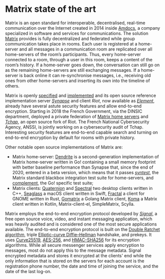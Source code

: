 # Matrix state of the art

Matrix is an open standard for interoperable, decentralised, real-time communication over the Internet created in 2014 inside [Amdocs](https://www.amdocs.com), a company specialized in software and services for communications. The solution [Matrix](https://matrix.org) provides is fully decentralized and federated while group communication takes place in rooms. Each user is registered at a home-server and all messages in a communication room are replicated over all home-servers of the room’s participants. Thus, every home-server connected to a room, through a user in this room, keeps a content of the room’s history. If a home-server goes down, the conversation can still go on as the remaining home-servers are still exchanging messages. If a home-server is back online it can re-synchronise messages, i.e., receiving old ones from other home-servers and inserting its own into the timeline of others.

Matrix is openly [specified](https://github.com/matrix-org/matrix-doc) and [implemented](https://github.com/matrix-org) and its open source reference implementation server [*Synapse*](https://github.com/matrix-org/synapse) and client *Riot*, now available as [*Element*](https://github.com/vector-im), already have several astute security features and allow end-to-end encryption. Starting in 2018 the French Government, via the DINSIC department, deployed a private federation of [Matrix home servers](https://github.com/matrix-org/synapse-dinsic) and [*Tchap*](https://github.com/tchapgouv), an open source fork of Riot. The French National Cybersecurity Agency, ANSSI, is jointly working on a cybersecurity audit of Tchap. Interesting security features are end-to-end capable search and turning on end-to-end encryption by default for rooms with private history.

Other notable open source implementations of Matrix are:

- Matrix home-server: [Dendrite](https://github.com/matrix-org/dendrite) is a second-generation implementation of Matrix home-server written in Go! containing a small memory footprint with better baseline performance than Synapse that, since the end of 2020, entered in a beta version,  which means that it passes [*syntest*](https://github.com/matrix-org/sytest), the Matrix standard blackbox integration test suite for home-servers, and [complement](https://github.com/matrix-org/complement), the Go! specific test suite;
- Matrix clients: [Quaternion](https://github.com/quotient-im/Quaternion) and [Spectral](https://github.com/spectral-im/spectral) two desktop clients written in C++, [Seaglass](https://github.com/neilalexander/seaglass) a macOS client written in Swift, [Fractal](https://github.com/GNOME/fractal) a client for GNOME written in Rust, [Gomatrix](https://github.com/matrix-org/gomatrix) a Golang Matrix client, [Koma](https://github.com/koma-im) a Matrix client written in Kotlin, Matrix-client-el, SimpleMatrix, Scylla.

Matrix employs the end-to-end encryption protocol developed by [*Signal*](https://github.com/signalapp), a free open source voice, video, and instant messaging application, which was heavily audited and is considered one of the most secure applications available. The end-to-end encryption protocol is built on the [Double Ratchet algorithm](https://en.wikipedia.org/wiki/Double_Ratchet_algorithm), triple [Elliptic-curve Diffie–Hellman](https://en.wikipedia.org/wiki/Elliptic-curve_Diffie–Hellman) handshake, and prekeys. It uses [Curve25519](https://en.wikipedia.org/wiki/Curve25519), [AES-256](https://en.wikipedia.org/wiki/AES-256), and [HMAC-SHA256](https://en.wikipedia.org/wiki/HMAC-SHA256) for its encryption algorithms. While all secure messenger services apply encryption to messages, most do not apply this to the message metadata. Signal encrypted metadata and stores it encrypted at the clients' end while the only information that is stored on the servers for each account is the registration phone number, the date and time of joining the service, and the date of the last log-on.
